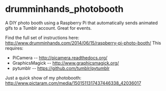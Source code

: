 drumminhands_photobooth
=======================

A DIY photo booth using a Raspberry Pi that automatically sends animated gifs to a Tumblr account. Great for events.

Find the full set of instructions here: http://www.drumminhands.com/2014/06/15/raspberry-pi-photo-booth/
This requires:
  - PiCamera -- http://picamera.readthedocs.org/
  - GraphicsMagick -- http://www.graphicsmagick.org/
  - pytumblr -- https://github.com/tumblr/pytumblr


Just a quick show of my photobooth:  
http://www.pictaram.com/media/1501511317437446338_42036017
